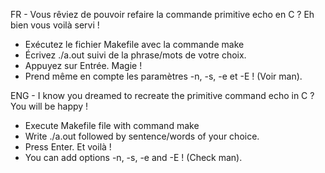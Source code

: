 FR - Vous rêviez de pouvoir refaire la commande primitive echo en C ?
Eh bien vous voilà servi !

- Exécutez le fichier Makefile avec la commande make
- Écrivez ./a.out suivi de la phrase/mots de votre choix.
- Appuyez sur Entrée. Magie !
- Prend même en compte les paramètres -n, -s, -e et -E ! (Voir man).

ENG - I know you dreamed to recreate the primitive command echo in C ?
You will be happy !

- Execute Makefile file with command make
- Write ./a.out followed by sentence/words of your choice.
- Press Enter. Et voilà !
- You can add options -n, -s, -e and -E ! (Check man).
